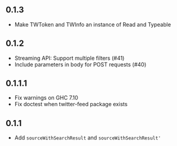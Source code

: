 ## 0.1.3

* Make TWToken and TWInfo an instance of Read and Typeable

## 0.1.2

* Streaming API: Support multiple filters (#41)
* Include parameters in body for POST requests (#40)

## 0.1.1.1

* Fix warnings on GHC 7.10
* Fix doctest when twitter-feed package exists

## 0.1.1

* Add `sourceWithSearchResult` and `sourceWithSearchResult'`
